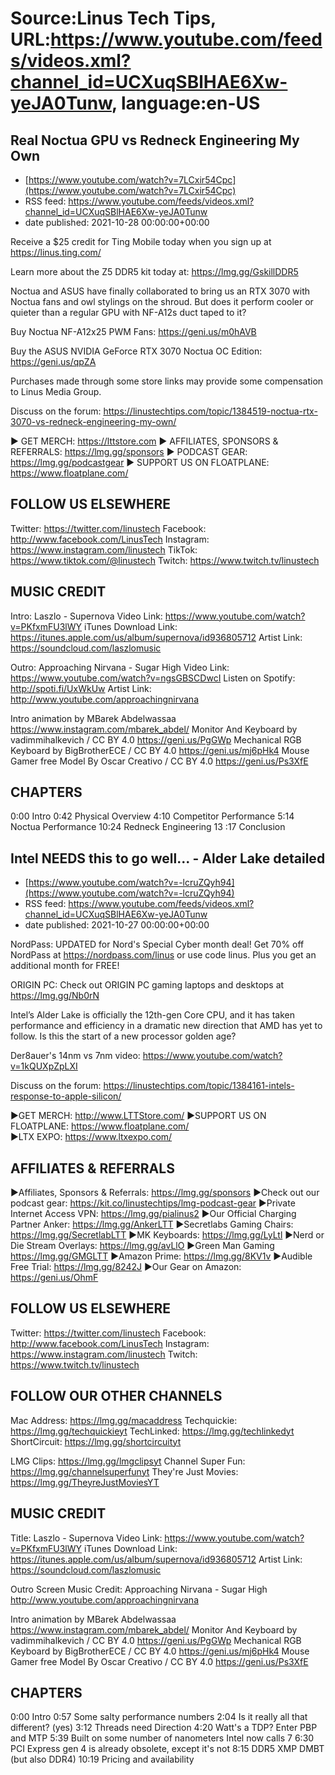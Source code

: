 # Source:Linus Tech Tips, URL:https://www.youtube.com/feeds/videos.xml?channel_id=UCXuqSBlHAE6Xw-yeJA0Tunw, language:en-US

## Real Noctua GPU vs Redneck Engineering My Own
 - [https://www.youtube.com/watch?v=7LCxir54Cpc](https://www.youtube.com/watch?v=7LCxir54Cpc)
 - RSS feed: https://www.youtube.com/feeds/videos.xml?channel_id=UCXuqSBlHAE6Xw-yeJA0Tunw
 - date published: 2021-10-28 00:00:00+00:00

Receive a $25 credit for Ting Mobile today when you sign up at https://linus.ting.com/

Learn more about the Z5 DDR5 kit today at: https://lmg.gg/GskillDDR5

Noctua and ASUS have finally collaborated to bring us an RTX 3070 with Noctua fans and owl stylings on the shroud. But does it perform cooler or quieter than a regular GPU with NF-A12s duct taped to it?


Buy Noctua NF-A12x25 PWM Fans: https://geni.us/m0hAVB

Buy the ASUS NVIDIA GeForce RTX 3070 Noctua OC Edition: https://geni.us/qpZA

Purchases made through some store links may provide some compensation to Linus Media Group.

Discuss on the forum: https://linustechtips.com/topic/1384519-noctua-rtx-3070-vs-redneck-engineering-my-own/

► GET MERCH: https://lttstore.com
► AFFILIATES, SPONSORS & REFERRALS: https://lmg.gg/sponsors
► PODCAST GEAR: https://lmg.gg/podcastgear
► SUPPORT US ON FLOATPLANE: https://www.floatplane.com/

FOLLOW US ELSEWHERE
---------------------------------------------------  
Twitter: https://twitter.com/linustech
Facebook: http://www.facebook.com/LinusTech
Instagram: https://www.instagram.com/linustech
TikTok: https://www.tiktok.com/@linustech
Twitch: https://www.twitch.tv/linustech

MUSIC CREDIT
---------------------------------------------------
Intro: Laszlo - Supernova
Video Link: https://www.youtube.com/watch?v=PKfxmFU3lWY
iTunes Download Link: https://itunes.apple.com/us/album/supernova/id936805712
Artist Link: https://soundcloud.com/laszlomusic

Outro: Approaching Nirvana - Sugar High
Video Link: https://www.youtube.com/watch?v=ngsGBSCDwcI
Listen on Spotify: http://spoti.fi/UxWkUw
Artist Link: http://www.youtube.com/approachingnirvana

Intro animation by MBarek Abdelwassaa https://www.instagram.com/mbarek_abdel/
Monitor And Keyboard by vadimmihalkevich / CC BY 4.0  https://geni.us/PgGWp
Mechanical RGB Keyboard by BigBrotherECE / CC BY 4.0 https://geni.us/mj6pHk4
Mouse Gamer free Model By Oscar Creativo / CC BY 4.0 https://geni.us/Ps3XfE

CHAPTERS
---------------------------------------------------  
0:00 Intro
0:42 Physical Overview
4:10 Competitor Performance 
5:14 Noctua Performance
10:24 Redneck Engineering
13 :17 Conclusion

## Intel NEEDS this to go well... - Alder Lake detailed
 - [https://www.youtube.com/watch?v=-lcruZQyh94](https://www.youtube.com/watch?v=-lcruZQyh94)
 - RSS feed: https://www.youtube.com/feeds/videos.xml?channel_id=UCXuqSBlHAE6Xw-yeJA0Tunw
 - date published: 2021-10-27 00:00:00+00:00

NordPass: UPDATED for Nord's Special Cyber month deal! Get 70% off NordPass at https://nordpass.com/linus or use code linus. Plus you get an additional month for FREE!

ORIGIN PC: Check out ORIGIN PC gaming laptops and desktops at https://lmg.gg/Nb0rN

Intel’s Alder Lake is officially the 12th-gen Core CPU, and it has taken performance and efficiency in a dramatic new direction that AMD has yet to follow. Is this the start of a new processor golden age?

Der8auer's 14nm vs 7nm video: https://www.youtube.com/watch?v=1kQUXpZpLXI

Discuss on the forum: https://linustechtips.com/topic/1384161-intels-response-to-apple-silicon/


►GET MERCH: http://www.LTTStore.com/
►SUPPORT US ON FLOATPLANE: https://www.floatplane.com/  
►LTX EXPO: https://www.ltxexpo.com/   

AFFILIATES & REFERRALS
---------------------------------------------------
►Affiliates, Sponsors & Referrals: https://lmg.gg/sponsors
►Check out our podcast gear: https://kit.co/linustechtips/lmg-podcast-gear
►Private Internet Access VPN: https://lmg.gg/pialinus2
►Our Official Charging Partner Anker: https://lmg.gg/AnkerLTT
►Secretlabs Gaming Chairs: https://lmg.gg/SecretlabLTT
►MK Keyboards: https://lmg.gg/LyLtl
►Nerd or Die Stream Overlays: https://lmg.gg/avLlO
►Green Man Gaming https://lmg.gg/GMGLTT
►Amazon Prime: https://lmg.gg/8KV1v
►Audible Free Trial: https://lmg.gg/8242J
►Our Gear on Amazon: https://geni.us/OhmF

FOLLOW US ELSEWHERE
---------------------------------------------------  
Twitter: https://twitter.com/linustech
Facebook: http://www.facebook.com/LinusTech
Instagram: https://www.instagram.com/linustech
Twitch: https://www.twitch.tv/linustech

FOLLOW OUR OTHER CHANNELS
---------------------------------------------------  
Mac Address: https://lmg.gg/macaddress
Techquickie: https://lmg.gg/techquickieyt
TechLinked: https://lmg.gg/techlinkedyt
ShortCircuit: https://lmg.gg/shortcircuityt

LMG Clips: https://lmg.gg/lmgclipsyt
Channel Super Fun: https://lmg.gg/channelsuperfunyt
They're Just Movies: https://lmg.gg/TheyreJustMoviesYT

MUSIC CREDIT
---------------------------------------------------  
Title: Laszlo - Supernova
Video Link: https://www.youtube.com/watch?v=PKfxmFU3lWY
iTunes Download Link: https://itunes.apple.com/us/album/supernova/id936805712
Artist Link: https://soundcloud.com/laszlomusic

Outro Screen Music Credit: Approaching Nirvana - Sugar High http://www.youtube.com/approachingnirvana

Intro animation by MBarek Abdelwassaa https://www.instagram.com/mbarek_abdel/
Monitor And Keyboard by vadimmihalkevich / CC BY 4.0  https://geni.us/PgGWp
Mechanical RGB Keyboard by BigBrotherECE / CC BY 4.0 https://geni.us/mj6pHk4
Mouse Gamer free Model By Oscar Creativo / CC BY 4.0 https://geni.us/Ps3XfE

CHAPTERS
---------------------------------------------------  
0:00 Intro
0:57 Some salty performance numbers
2:04 Is it really all that different? (yes)
3:12 Threads need Direction
4:20 Watt's a TDP? Enter PBP and MTP
5:39 Built on some number of nanometers Intel now calls 7
6:30 PCI Express gen 4 is already obsolete, except it's not
8:15 DDR5 XMP DMBT (but also DDR4)
10:19 Pricing and availability

